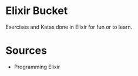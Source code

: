 # Elixir Bucket

Exercises and Katas done in Elixir for fun or to learn.


# Sources

- Programming Elixir
